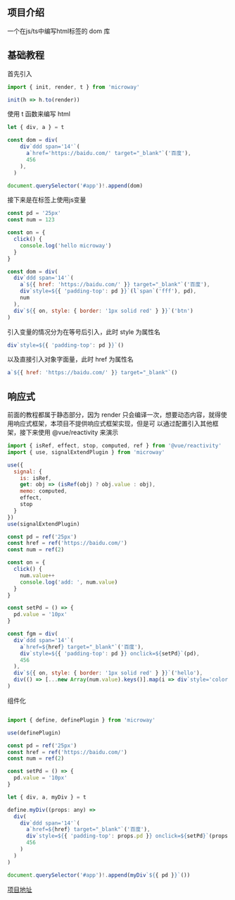 ## 项目介绍

一个在js/ts中编写html标签的 dom 库

## 基础教程

首先引入

```js
import { init, render, t } from 'microway'

init(h => h.to(render))
```

使用 t 函数来编写 html

```js
let { div, a } = t

const dom = div(
    div`ddd span='14'`(
      a`href='https://baidu.com/' target="_blank"`('百度'),
      456
    ),
  )

document.querySelector('#app')!.append(dom)
```

接下来是在标签上使用js变量

```js
const pd = '25px'
const num = 123

const on = {
  click() {
    console.log('hello microway')
  }
}

const dom = div(
  div`ddd span='14'`(
    a`${{ href: 'https://baidu.com/' }} target="_blank"`('百度'),
    div`style=${{ 'padding-top': pd }}`(l`span`('fff'), pd),
    num
  ),
  div`${{ on, style: { border: '1px solid red' } }}`('btn')
)
```

引入变量的情况分为在等号后引入，此时 style 为属性名

```js
div`style=${{ 'padding-top': pd }}`()
```

以及直接引入对象字面量，此时 href 为属性名

```js
a`${{ href: 'https://baidu.com/' }} target="_blank"`()
```

## 响应式

前面的教程都属于静态部分，因为 render 只会编译一次，想要动态内容，就得使用响应式框架，本项目不提供响应式框架实现，但是可
以通过配置引入其他框架，接下来使用 @vue/reactivity 来演示

```js
import { isRef, effect, stop, computed, ref } from '@vue/reactivity'
import { use, signalExtendPlugin } from 'microway'

use({
  signal: {
    is: isRef,
    get: obj => (isRef(obj) ? obj.value : obj),
    memo: computed,
    effect,
    stop
  }
})
use(signalExtendPlugin)

const pd = ref('25px')
const href = ref('https://baidu.com/')
const num = ref(2)

const on = {
  click() {
    num.value++
    console.log('add: ', num.value)
  }
}

const setPd = () => {
  pd.value = '10px'
}

const fgm = div(
  div`ddd span='14'`(
    a`href=${href} target="_blank"`('百度'),
    div`style=${{ 'padding-top': pd }} onclick=${setPd}`(pd),
    456
  ),
  div`${{ on, style: { border: '1px solid red' } }}`('hello'),
  div(() => [...new Array(num.value).keys()].map(i => div`style='color: blue'`(i)))
)
```

组件化

```js

import { define, definePlugin } from 'microway'

use(definePlugin)

const pd = ref('25px')
const href = ref('https://baidu.com/')
const num = ref(2)

const setPd = () => {
  pd.value = '10px'
}

let { div, a, myDiv } = t

define.myDiv((props: any) =>
  div(
    div`ddd span='14'`(
      a`href=${href} target="_blank"`('百度'),
      div`style=${{ 'padding-top': props.pd }} onclick=${setPd}`(props.pd),
      456
    )
  )
)

document.querySelector('#app')!.append(myDiv`${{ pd }}`())

```

[项目地址](https://github.com/wsybox/microway)
